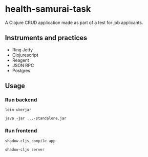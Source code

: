# health-samurai-task

A Clojure CRUD application made as part of a test for job applicants.

## Instruments and practices
* Ring Jetty
* Clojurescript
* Reagent
* JSON RPC
* Postgres

## Usage

### Run backend
`lein uberjar`

`java -jar ...-standalone.jar`

### Run frontend

`shadow-cljs compile app`

`shadow-cljs server`
